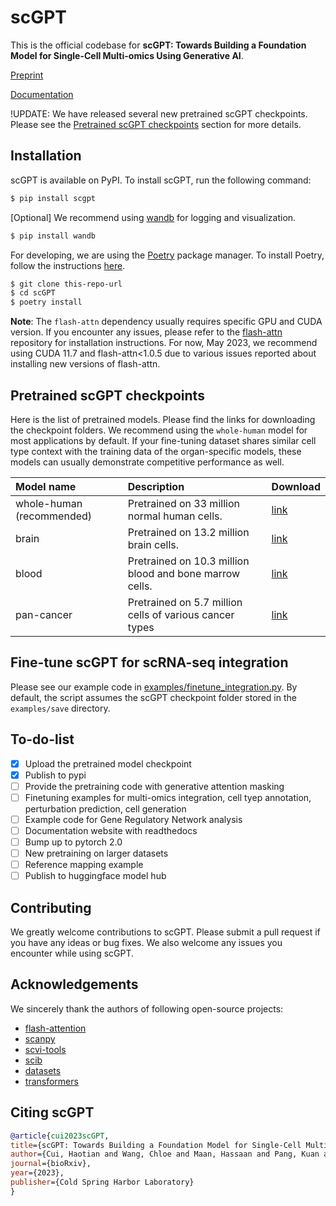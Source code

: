 # scGPT

This is the official codebase for **scGPT: Towards Building a Foundation Model for Single-Cell Multi-omics Using Generative AI**.

[Preprint](https://www.biorxiv.org/content/10.1101/2023.04.30.538439)

[Documentation](https://scgpt.readthedocs.io/en/latest/)

!UPDATE: We have released several new pretrained scGPT checkpoints. Please see the [Pretrained scGPT checkpoints](#pretrained-scGPT-checkpoints) section for more details.

## Installation

scGPT is available on PyPI. To install scGPT, run the following command:

```bash
$ pip install scgpt
```

[Optional] We recommend using [wandb](https://wandb.ai/) for logging and visualization.

```bash
$ pip install wandb
```

For developing, we are using the [Poetry](https://python-poetry.org/) package manager. To install Poetry, follow the instructions [here](https://python-poetry.org/docs/#installation).

```bash
$ git clone this-repo-url
$ cd scGPT
$ poetry install
```

**Note**: The `flash-attn` dependency usually requires specific GPU and CUDA version. If you encounter any issues, please refer to the [flash-attn](https://github.com/HazyResearch/flash-attention/tree/main) repository for installation instructions. For now, May 2023, we recommend using CUDA 11.7 and flash-attn<1.0.5 due to various issues reported about installing new versions of flash-attn.

## Pretrained scGPT checkpoints

Here is the list of pretrained models. Please find the links for downloading the checkpoint folders. We recommend using the `whole-human` model for most applications by default. If your fine-tuning dataset shares similar cell type context with the training data of the organ-specific models, these models can usually demonstrate competitive performance as well.

| Model name                | Description                                             | Download                                                                                     |
| :------------------------ | :------------------------------------------------------ | :------------------------------------------------------------------------------------------- |
| whole-human (recommended) | Pretrained on 33 million normal human cells.            | [link](https://drive.google.com/drive/folders/1oWh_-ZRdhtoGQ2Fw24HP41FgLoomVo-y?usp=sharing) |
| brain                     | Pretrained on 13.2 million brain cells.                 | [link](https://drive.google.com/drive/folders/1vf1ijfQSk7rGdDGpBntR5bi5g6gNt-Gx?usp=sharing) |
| blood                     | Pretrained on 10.3 million blood and bone marrow cells. | [link](https://drive.google.com/drive/folders/1kkug5C7NjvXIwQGGaGoqXTk_Lb_pDrBU?usp=sharing) |
| pan-cancer                | Pretrained on 5.7 million cells of various cancer types | [link](https://drive.google.com/drive/folders/13QzLHilYUd0v3HTwa_9n4G4yEF-hdkqa?usp=sharing) |

## Fine-tune scGPT for scRNA-seq integration

Please see our example code in [examples/finetune_integration.py](examples/finetune_integration.py). By default, the script assumes the scGPT checkpoint folder stored in the `examples/save` directory.

## To-do-list

- [x] Upload the pretrained model checkpoint
- [x] Publish to pypi
- [ ] Provide the pretraining code with generative attention masking
- [ ] Finetuning examples for multi-omics integration, cell tyep annotation, perturbation prediction, cell generation
- [ ] Example code for Gene Regulatory Network analysis
- [ ] Documentation website with readthedocs
- [ ] Bump up to pytorch 2.0
- [ ] New pretraining on larger datasets
- [ ] Reference mapping example
- [ ] Publish to huggingface model hub

## Contributing

We greatly welcome contributions to scGPT. Please submit a pull request if you have any ideas or bug fixes. We also welcome any issues you encounter while using scGPT.

## Acknowledgements

We sincerely thank the authors of following open-source projects:

- [flash-attention](https://github.com/HazyResearch/flash-attention)
- [scanpy](https://github.com/scverse/scanpy)
- [scvi-tools](https://github.com/scverse/scvi-tools)
- [scib](https://github.com/theislab/scib)
- [datasets](https://github.com/huggingface/datasets)
- [transformers](https://github.com/huggingface/transformers)

## Citing scGPT

```bibtex
@article{cui2023scGPT,
title={scGPT: Towards Building a Foundation Model for Single-Cell Multi-omics Using Generative AI},
author={Cui, Haotian and Wang, Chloe and Maan, Hassaan and Pang, Kuan and Luo, Fengning and Wang, Bo},
journal={bioRxiv},
year={2023},
publisher={Cold Spring Harbor Laboratory}
}
```
